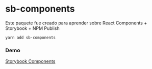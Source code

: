 # sb-components

Este paquete fue creado para aprender sobre React Components + Storybook + NPM Publish

```
yarn add sb-components
```

### Demo
[Storybook Components](https://cesarmontoya.github.io/sb-components/?path=/story/ui-mylabel--basic)